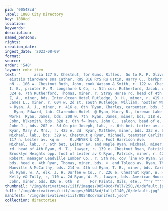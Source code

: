 ```yaml
---
pid: '00548cd'
label: 1880 City Directory
key: 1880cd
location: 
keywords: 
description: 
named_persons: 
rights: 
creation_date: 
ingest_date: '2023-08-09'
format: 
source: 
order: '548'
layout: cmhc_item
text: '      aria 127 E. Chestnut, for Guns, Rifles,  Go to R. P. Oliver''s, *” *
  eistsis tiardware sna Cather, RUS 816 RYS Ru ustin, Harry C., barkpr. Lowe & Hil,
  nN -. 106 w. Chestnut Ruth, John, cook Watson & Smith, r. 122 w. Chestout Rutherford,
  I. E., printer F. M. Longshore & Co, r. 5th cor. Rutherford, Jacob, carpenter, r.
  324 e, 7th Rutherford, Thomas, miner, r. Stray Horse rd. head of 4th Rutherford,
  Z, A., miner, bds. Inter-Ocean Hotel Rutledge, D. H., miner, r. 419 e. 9th Rutledge,
  James L., miner, r. 604 w. 2d st. south Rutledge, William, hostler Wall & Witter
  » Ryan, A. J., miner, r. 416 e. 6th ‘Ryan, Charles, carpenter, bds. 529 w. Chestnut
  - Ryan, Edward, lab. Clarendon Hotel  @ Ryan, Harry B., foreman Lake Co. Sampling
  Works  Ryan, James, bds. 208 w. 7th  Ryan, James, miner, bds, 318 e. 6th  Ryan,
  John, blksmith, bds. 328 ¢. 6th f= Ryan, John C., saloon, bead of e. 7th, r. same  Ryan,
  John J., bds. 202 e. 3d Oo pie Joseph, lab., r. 6th bet. Leiter av. and Maple A
  Ryan, Mary A. Mrs., r. 425 e. 3d  Ryan, Matthew, miner, bds. 323 e. 6th t4 Ryan,
  Michael, lab., bds. 329 w. Chestnut g Ryan, Michael, teamster Carlite & Crook, r.
  117 n. Leiter av. <q m     R,.MEYER & CO,, Foot Harrison Ave.                 Ryan,
  Michael, lab., r. 6th bet. Leiter av. and Maple Ryan, Michael, miner, r. Stray Horse
  rd. head of 4th Ryan, M. T., lawyer, r. 139 e. Chestnut Ryan, Patrick, lab., r.
  Brooklyn Heights opp. foot of Leiter av © Ryan, Patrick, miner, r. 4264 ¢, 3d Ryan,
  Robert, manager Leadville Lumber Co., r. 5th ne. cov ‘ine wb Ryan, Samuel, miner,
  bds. head e. 4th Ryan, Thomas, miner, bds. «. end Toledo av. Ryan, Thomas, tinner
  Manville & McCarthy, bds. 214 w. 4th cd Ryan, T. B., miner, bds. Carbonate House
  el Ryan, w. A, elk. J. H. Durfee & Co., r. 226 e. Chestnut Ryan, W. H., barkpr.
  Kelly é& Tully, r, 110 w. 2d Ryan, W. P., lawyer, bds. American House fa Ryson,
  John, miner, bds. 826 e. 6th  8     For Paints, Oils, ete,, “°°? °°"*sSe''Ract Excetnnt '
thumbnail: "/img/derivatives/iiif/images/00548cd/full/250,/0/default.jpg"
full: "/img/derivatives/iiif/images/00548cd/full/1140,/0/default.jpg"
manifest: "/img/derivatives/iiif/00548cd/manifest.json"
collection: directories
---
```

